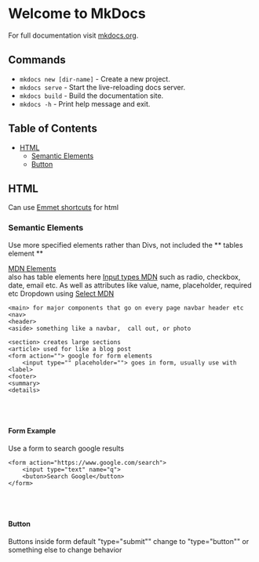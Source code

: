 # Welcome to MkDocs
For full documentation visit [mkdocs.org](https://www.mkdocs.org).


## Commands
* `mkdocs new [dir-name]` - Create a new project.
* `mkdocs serve` - Start the live-reloading docs server.
* `mkdocs build` - Build the documentation site.
* `mkdocs -h` - Print help message and exit.


## Table of Contents
* [HTML](#html)
    * [Semantic Elements](#semantic-elements)
    * [Button](#button)

## HTML
Can use [Emmet shortcuts](https://docs.emmet.io/cheat-sheet/) for html


### Semantic Elements
Use more specified elements rather than Divs, not included the ** tables element **

[MDN Elements](https://developer.mozilla.org/en-US/docs/Web/HTML/Element#forms)<br> also has table elements here
[Input types MDN](https://developer.mozilla.org/en-US/docs/Web/HTML/Element/input) such as radio, checkbox, date, email etc. As well as attributes like value, name, placeholder, required etc
Dropdown using [Select MDN](https://developer.mozilla.org/en-US/docs/Web/HTML/Element/select)
```
<main> for major components that go on every page navbar header etc
<nav>
<header>
<aside> something like a navbar,  call out, or photo

<section> creates large sections
<article> used for like a blog post
<form action=""> google for form elements
    <input type="" placeholder=""> goes in form, usually use with <label>
<footer>
<summary>
<details>
```
<br><br>

#### Form Example
Use a form to search google results
```
<form action="https://www.google.com/search">
    <input type="text" name="q">
    <buton>Search Google</button>
</form>
```
<br><br>


#### Button 
Buttons inside form default "type="submit"" change to "type="button"" or something else to change behavior